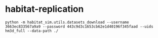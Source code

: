 # habitat-replication


```
python -m habitat_sim.utils.datasets_download --username 3663ec833567a9a9 --password 443c9d3c1653cb62e1d40196f345faad --uids hm3d_full --data-path ./
```
